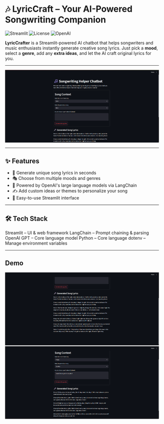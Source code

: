 # 🎶 LyricCraft – Your AI-Powered Songwriting Companion

![Streamlit](https://img.shields.io/badge/built%20with-Streamlit-red?logo=streamlit)
![License](https://img.shields.io/badge/license-MIT-green)
![OpenAI](https://img.shields.io/badge/powered%20by-OpenAI-blue?logo=openai)

**LyricCrafter** is a Streamlit-powered AI chatbot that helps songwriters and music enthusiasts instantly generate creative song lyrics. Just pick a **mood**, select a **genre**, add any **extra ideas**, and let the AI craft original lyrics for you.

---

![main](test1.png)

---

## ✨ Features

- 🎼 Generate unique song lyrics in seconds
- 🎭 Choose from multiple moods and genres
- 🧠 Powered by OpenAI's large language models via LangChain
- ✍️ Add custom ideas or themes to personalize your song
- 🧰 Easy-to-use Streamlit interface

---

## 🛠️ Tech Stack

Streamlit – UI & web framework
LangChain – Prompt chaining & parsing
OpenAI GPT – Core language model
Python – Core language
dotenv – Manage environment variables

---

## Demo

![main1](test2.png)
![main2](test3.png)
